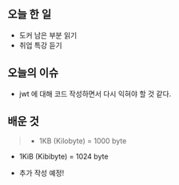<h2 id="오늘-한-일">오늘 한 일</h2>
<ul>
<li>도커 남은 부분 읽기</li>
<li>취업 특강 듣기</li>
</ul>
<h2 id="오늘의-이슈">오늘의 이슈</h2>
<ul>
<li>jwt 에 대해 코드 작성하면서 다시 익혀야 할 것 같다.</li>
</ul>
<h2 id="배운-것">배운 것</h2>
<blockquote>
<ul>
<li>1KB (Kilobyte) = 1000 byte</li>
</ul>
</blockquote>
<ul>
<li><p>1KiB (Kibibyte) = 1024 byte</p>
</li>
<li><p>추가 작성 예정!</p>
</li>
</ul>